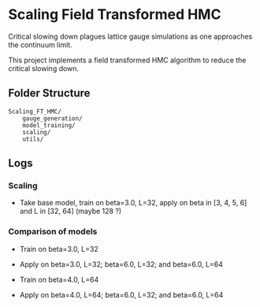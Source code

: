 # Scaling Field Transformed HMC

Critical slowing down plagues lattice gauge simulations as one approaches the continuum limit. 

This project implements a field transformed HMC algorithm to reduce the critical slowing down. 

## Folder Structure

```
Scaling_FT_HMC/
    gauge_generation/
    model_training/
    scaling/
    utils/
```

## Logs

### Scaling

- Take base model, train on beta=3.0, L=32, apply on beta in [3, 4, 5, 6] and L in [32, 64] (maybe 128 ?)

### Comparison of models

- Train on beta=3.0, L=32
- Apply on beta=3.0, L=32; beta=6.0, L=32; and beta=6.0, L=64

- Train on beta=4.0, L=64
- Apply on beta=4.0, L=64; beta=6.0, L=32; and beta=6.0, L=64